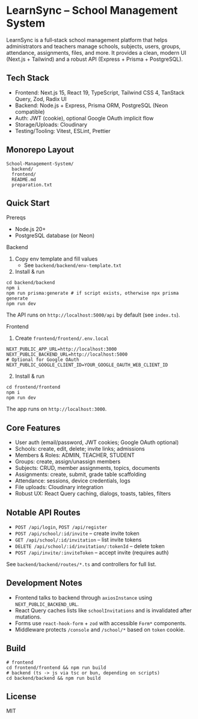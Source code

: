 LearnSync – School Management System
===================================

LearnSync is a full‑stack school management platform that helps administrators and teachers manage schools, subjects, users, groups, attendance, assignments, files, and more. It provides a clean, modern UI (Next.js + Tailwind) and a robust API (Express + Prisma + PostgreSQL).

Tech Stack
---------
- Frontend: Next.js 15, React 19, TypeScript, Tailwind CSS 4, TanStack Query, Zod, Radix UI
- Backend: Node.js + Express, Prisma ORM, PostgreSQL (Neon compatible)
- Auth: JWT (cookie), optional Google OAuth implicit flow
- Storage/Uploads: Cloudinary
- Testing/Tooling: Vitest, ESLint, Prettier

Monorepo Layout
---------------
```
School-Management-System/
  backend/
  frontend/
  README.md
  preparation.txt
```

Quick Start
-----------

Prereqs
- Node.js 20+
- PostgreSQL database (or Neon)

Backend
1. Copy env template and fill values
   - See `backend/backend/env-template.txt`
2. Install & run
```
cd backend/backend
npm i
npm run prisma:generate # if script exists, otherwise npx prisma generate
npm run dev
```
The API runs on `http://localhost:5000/api` by default (see `index.ts`).

Frontend
1. Create `frontend/frontend/.env.local`
```
NEXT_PUBLIC_APP_URL=http://localhost:3000
NEXT_PUBLIC_BACKEND_URL=http://localhost:5000
# Optional for Google OAuth
NEXT_PUBLIC_GOOGLE_CLIENT_ID=YOUR_GOOGLE_OAUTH_WEB_CLIENT_ID
```
2. Install & run
```
cd frontend/frontend
npm i
npm run dev
```
The app runs on `http://localhost:3000`.

Core Features
-------------
- User auth (email/password, JWT cookies; Google OAuth optional)
- Schools: create, edit, delete; invite links; admissions
- Members & Roles: ADMIN, TEACHER, STUDENT
- Groups: create, assign/unassign members
- Subjects: CRUD, member assignments, topics, documents
- Assignments: create, submit, grade table scaffolding
- Attendance: sessions, device credentials, logs
- File uploads: Cloudinary integration
- Robust UX: React Query caching, dialogs, toasts, tables, filters

Notable API Routes
------------------
- `POST /api/login`, `POST /api/register`
- `POST /api/school/:id/invite` – create invite token
- `GET /api/school/:id/invitation` – list invite tokens
- `DELETE /api/school/:id/invitation/:tokenId` – delete token
- `POST /api/invite/:inviteToken` – accept invite (requires auth)

See `backend/backend/routes/*.ts` and controllers for full list.

Development Notes
-----------------
- Frontend talks to backend through `axiosInstance` using `NEXT_PUBLIC_BACKEND_URL`.
- React Query caches lists like `schoolInvitations` and is invalidated after mutations.
- Forms use `react-hook-form` + `zod` with accessible `Form*` components.
- Middleware protects `/console` and `/school/*` based on `token` cookie.

Build
-----
```
# frontend
cd frontend/frontend && npm run build
# backend (ts -> js via tsc or bun, depending on scripts)
cd backend/backend && npm run build
```

License
-------
MIT


